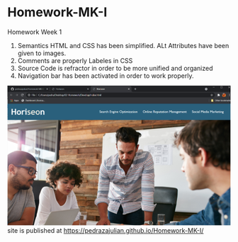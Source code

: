 # Homework-MK-I

Homework Week 1

 
1. Semantics HTML and CSS has been simplified. ALt Attributes have been given to images.
2. Comments are properly Labeles in CSS
3. Source Code is refractor in order to be more unified and organized
4. Navigation bar has been activated in order to work properly.

 ![the following image shows the screen shot from the homework](./Assets/horiseon_HW_Img.png)
  site is published at https://pedrazajulian.github.io/Homework-MK-I/
